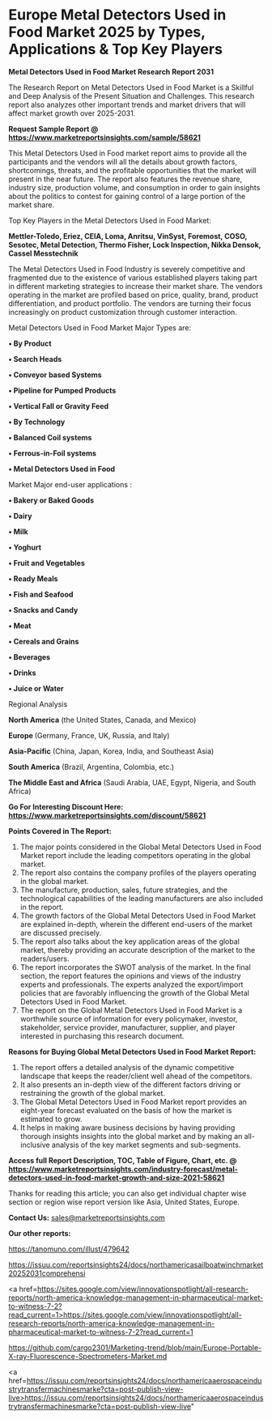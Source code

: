 # Europe Metal Detectors Used in Food Market 2025 by Types, Applications & Top Key Players

<strong>Metal Detectors Used in Food Market Research Report 2031</strong>

The Research Report on Metal Detectors Used in Food Market is a Skillful and Deep Analysis of the Present Situation and Challenges. This research report also analyzes other important trends and market drivers that will affect market growth over 2025-2031.

<strong>Request Sample Report @ <a href=https://www.marketreportsinsights.com/sample/58621>https://www.marketreportsinsights.com/sample/58621</a></strong>

This Metal Detectors Used in Food market report aims to provide all the participants and the vendors will all the details about growth factors, shortcomings, threats, and the profitable opportunities that the market will present in the near future. The report also features the revenue share, industry size, production volume, and consumption in order to gain insights about the politics to contest for gaining control of a large portion of the market share.

Top Key Players in the Metal Detectors Used in Food Market:

<strong>Mettler-Toledo, Eriez, CEIA, Loma, Anritsu, VinSyst, Foremost, COSO, Sesotec, Metal Detection, Thermo Fisher, Lock Inspection, Nikka Densok, Cassel Messtechnik</strong>

The Metal Detectors Used in Food Industry is severely competitive and fragmented due to the existence of various established players taking part in different marketing strategies to increase their market share. The vendors operating in the market are profiled based on price, quality, brand, product differentiation, and product portfolio. The vendors are turning their focus increasingly on product customization through customer interaction.

Metal Detectors Used in Food Market Major Types are:

<strong>• By Product

• Search Heads

• Conveyor based Systems

• Pipeline for Pumped Products

• Vertical Fall or Gravity Feed

• By Technology

• Balanced Coil systems

• Ferrous-in-Foil systems

• Metal Detectors Used in Food</strong>

Market Major end-user applications :

<strong>• Bakery or Baked Goods

• Dairy

• Milk

• Yoghurt

• Fruit and Vegetables

• Ready Meals

• Fish and Seafood

• Snacks and Candy

• Meat

• Cereals and Grains

• Beverages

• Drinks

• Juice or Water</strong>

Regional Analysis

</u><strong><b>North America</b></strong> (the United States, Canada, and Mexico)

<strong><b>Europe </b></strong>(Germany, France, UK, Russia, and Italy)

<strong><b>Asia-Pacific</b></strong> (China, Japan, Korea, India, and Southeast Asia)

<strong><b>South America</b></strong> (Brazil, Argentina, Colombia, etc.)

<strong><b>The Middle East and Africa</b></strong> (Saudi Arabia, UAE, Egypt, Nigeria, and South Africa)

<strong>Go For Interesting Discount Here: <a href=https://www.marketreportsinsights.com/discount/58621>https://www.marketreportsinsights.com/discount/58621</a></strong>

<strong>Points Covered in The Report:</strong>
<ol>
  <li>The major points considered in the Global Metal Detectors Used in Food Market report include the leading competitors operating in the global market.</li>
  <li>The report also contains the company profiles of the players operating in the global market.</li>
  <li>The manufacture, production, sales, future strategies, and the technological capabilities of the leading manufacturers are also included in the report.</li>
  <li>The growth factors of the Global Metal Detectors Used in Food Market are explained in-depth, wherein the different end-users of the market are discussed precisely.</li>
  <li>The report also talks about the key application areas of the global market, thereby providing an accurate description of the market to the readers/users.</li>
  <li>The report incorporates the SWOT analysis of the market. In the final section, the report features the opinions and views of the industry experts and professionals. The experts analyzed the export/import policies that are favorably influencing the growth of the Global Metal Detectors Used in Food Market.</li>
  <li>The report on the Global Metal Detectors Used in Food Market is a worthwhile source of information for every policymaker, investor, stakeholder, service provider, manufacturer, supplier, and player interested in purchasing this research document.</li>
</ol>
<strong>Reasons for Buying Global Metal Detectors Used in Food Market Report:</strong>

<ol>
  <li>The report offers a detailed analysis of the dynamic competitive landscape that keeps the reader/client well ahead of the competitors.</li>
  <li>It also presents an in-depth view of the different factors driving or restraining the growth of the global market.</li>
  <li>The Global Metal Detectors Used in Food Market report provides an eight-year forecast evaluated on the basis of how the market is estimated to grow.</li>
  <li>It helps in making aware business decisions by having providing thorough insights insights into the global market and by making an all-inclusive analysis of the key market segments and sub-segments.</li>
</ol>
<strong>Access full Report Description, TOC, Table of Figure, Chart, etc. @ <a href=https://www.marketreportsinsights.com/industry-forecast/metal-detectors-used-in-food-market-growth-and-size-2021-58621>https://www.marketreportsinsights.com/industry-forecast/metal-detectors-used-in-food-market-growth-and-size-2021-58621</a></strong>


Thanks for reading this article; you can also get individual chapter wise section or region wise report version like Asia, United States, Europe.

<strong>Contact Us:</strong>
sales@marketreportsinsights.com

<strong>Our other reports:</strong>

<a href=https://tanomuno.com/illust/479642>https://tanomuno.com/illust/479642</a>

<a href=https://issuu.com/reportsinsights24/docs/northamericasailboatwinchmarket20252031comprehensi>https://issuu.com/reportsinsights24/docs/northamericasailboatwinchmarket20252031comprehensi</a>

<a href=https://sites.google.com/view/innovationspotlight/all-research-reports/north-america-knowledge-management-in-pharmaceutical-market-to-witness-7-2?read_current=1>https://sites.google.com/view/innovationspotlight/all-research-reports/north-america-knowledge-management-in-pharmaceutical-market-to-witness-7-2?read_current=1</a>

<a href=https://github.com/cargo2301/Marketing-trend/blob/main/Europe-Portable-X-ray-Fluorescence-Spectrometers-Market.md>https://github.com/cargo2301/Marketing-trend/blob/main/Europe-Portable-X-ray-Fluorescence-Spectrometers-Market.md</a>

<a href=https://issuu.com/reportsinsights24/docs/northamericaaerospaceindustrytransfermachinesmarke?cta=post-publish-view-live>https://issuu.com/reportsinsights24/docs/northamericaaerospaceindustrytransfermachinesmarke?cta=post-publish-view-live</a>"
